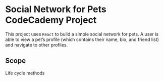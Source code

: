 # Social Network for Pets CodeCademy Project

This project uses `React` to build a simple social network for pets. A user is able to view a pet’s profile (which contains their name, bio, and friend list) and navigate to other profiles.

## Scope
Life cycle methods